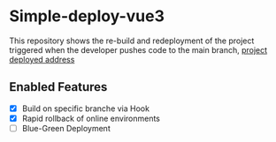 # Simple-deploy-vue3

This repository shows the re-build and redeployment of the project triggered when the developer pushes code to the main branch, 
[project deployed address](http://114.117.169.123)

## Enabled Features
- [x] Build on specific branche via Hook
- [x] Rapid rollback of online environments
- [ ] Blue-Green Deployment
